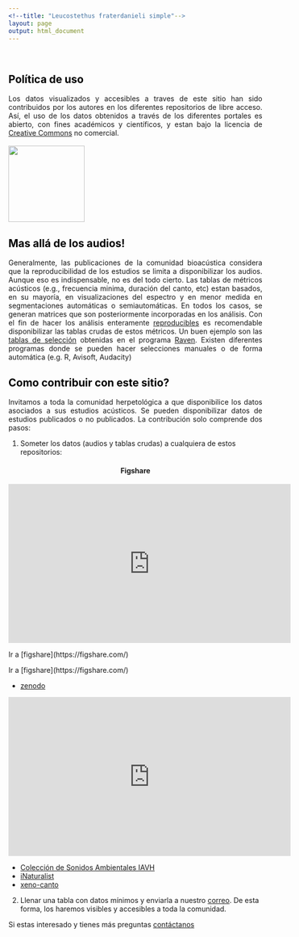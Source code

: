 ```yaml
---
<!--title: "Leucostethus fraterdanieli simple"-->
layout: page
output: html_document
---
```


<style>
h1 {
  color: darkgreen;
  font-size: 1.5em;
  font-weight: bold;
}
h2 {
  color: black;
}
.title {
  font-size: 1.5em;
  color: darkgreen;
  font-weight: bold;
}
.author {
  font-size: 1.5em;
  color: black;
}
.date {
  font-size: 1.2em;
  color: gray;
}
/* Estilo para justificar el texto */
p {
  text-align: justify;
}

</style>


<br>


## Política de uso
Los datos visualizados y accesibles a traves de este sitio han sido contribuidos por los autores en los diferentes repositorios de libre acceso. Así, el uso de los datos obtenidos a través de los diferentes portales es abierto, con fines académicos y científicos, y estan bajo la licencia de [Creative Commons](https://co.creativecommons.net/tipos-de-licencias/) no comercial.
<br><br>
<img src="{{ site.baseurl }}/images/by-nc.png" style="width:4cm;">

## Mas allá de los audios!
Generalmente, las publicaciones de la comunidad bioacústica considera que la reproducibilidad de los estudios se limita a disponibilizar los audios. Aunque eso es indispensable, no es del todo cierto. Las tablas de métricos acústicos (e.g., frecuencia minima, duración del canto, etc) estan basados, en su mayoría, en visualizaciones del espectro y en menor medida en segmentaciones automáticas o semiautomáticas. En todos los casos, se generan matrices que son posteriormente incorporadas en los análisis. Con el fin de hacer los análisis enteramente [reproducibles](https://book.the-turing-way.org/index.html) es recomendable disponibilizar las tablas crudas de estos métricos. Un buen ejemplo son las [tablas de selección](https://www.ravensoundsoftware.com/video-tutorials/espanol/02-espanol-selections-and-measurements/) obtenidas en el programa [Raven](https://store.birds.cornell.edu/collections/raven-sound-software). Existen diferentes programas donde se pueden hacer selecciones manuales o de forma automática (e.g. R, Avisoft, Audacity)

## Como contribuir con este sitio?
Invitamos a toda la comunidad herpetológica a que disponibilice los datos asociados a sus estudios acústicos.  Se pueden disponibilizar datos de estudios publicados o no publicados. La contribución solo comprende dos pasos:

1. Someter los datos (audios y tablas crudas) a cualquiera de estos repositorios:

<div style="text-align: center;">
	<h4>Figshare</h4>
    <iframe width="560" height="315" src="https://www.youtube.com/embed/sHUGRurU01c" frameborder="0" allowfullscreen></iframe>
    <p>Ir a [figshare](https://figshare.com/)</p>
</div>
Ir a [figshare](https://figshare.com/)

- [zenodo](https://zenodo.org/)
<iframe width="560" height="315" src="https://www.youtube.com/embed/yRXnh_59sQY" frameborder="0" allowfullscreen></iframe>

- [Colección de Sonidos Ambientales IAVH](http://colecciones.humboldt.org.co/sonidos/)
- [iNaturalist](https://www.inaturalist.org/)
- [xeno-canto](https://xeno-canto.org/)


2. Llenar una tabla con datos mínimos y enviarla a nuestro <a href="mailto:col.sonidos.colombia@gmail.com">correo</a>. De esta forma, los haremos visibles y accesibles a toda la comunidad.


Si estas interesado y tienes más preguntas <a href="mailto:col.sonidos.colombia@gmail.com">contáctanos</a>




